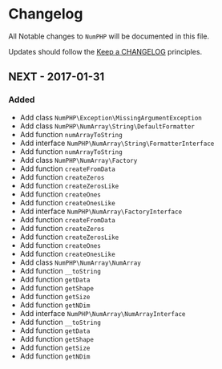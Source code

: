 # Changelog

All Notable changes to `NumPHP` will be documented in this file.

Updates should follow the [Keep a CHANGELOG](http://keepachangelog.com/) principles.

## NEXT - 2017-01-31

### Added
- Add class `NumPHP\Exception\MissingArgumentException`
- Add class `NumPHP\NumArray\String\DefaultFormatter`
 - Add function `numArrayToString`
- Add interface `NumPHP\NumArray\String\FormatterInterface`
 - Add function `numArrayToString`
- Add class `NumPHP\NumArray\Factory`
 - Add function `createFromData`
 - Add function `createZeros`
 - Add function `createZerosLike`
 - Add function `createOnes`
 - Add function `createOnesLike`
- Add interface `NumPHP\NumArray\FactoryInterface`
 - Add function `createFromData`
 - Add function `createZeros`
 - Add function `createZerosLike`
 - Add function `createOnes`
 - Add function `createOnesLike`
- Add class `NumPHP\NumArray\NumArray`
 - Add function `__toString`
 - Add function `getData`
 - Add function `getShape`
 - Add function `getSize`
 - Add function `getNDim`
- Add interface `NumPHP\NumArray\NumArrayInterface`
 - Add function `__toString`
 - Add function `getData`
 - Add function `getShape`
 - Add function `getSize`
 - Add function `getNDim`
